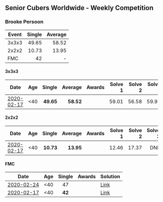 ## Senior Cubers Worldwide - Weekly Competition
### Brooke Persoon

| Event | Single | Average |
| -- | --: | --: |
| 3x3x3 | 49.65 | 58.52 |
| 2x2x2 | 10.73 | 13.95 |
| FMC | 42 | - |

#### 3x3x3

| Date | Age | Single | Average | Awards | Solve 1 | Solve 2 | Solve 3 | Solve 4 | Solve 5 | Video |
| :--: | :--: | --: | --: | :--: | --: | --: | --: | --: | --: | :-- |
| [2020-02-17](../3x3x3/2020-02-17.md) | <40 | **49.65** | **58.52** |  | 59.01 | 56.58 | 59.96 | **49.65** | DNF | [Link](https://www.facebook.com/events/616423959107229/permalink/621392298610395/) |


#### 2x2x2

| Date | Age | Single | Average | Awards | Solve 1 | Solve 2 | Solve 3 | Solve 4 | Solve 5 | Video |
| :--: | :--: | --: | --: | :--: | --: | --: | --: | --: | --: | :-- |
| [2020-02-17](../2x2x2/2020-02-17.md) | <40 | **10.73** | **13.95** |  | 12.46 | 17.37 | DNF | 12.03 | **10.73** | [Link](https://www.facebook.com/events/176704156956327/permalink/181292296497513/) |


#### FMC

| Date | Age | Single | Awards | Solution |
| :--: | :--: | :--: | :--: | :-- |
| [2020-02-24](../fmc/2020-02-24.md) | <40 | 47 |  | [Link](https://www.facebook.com/groups/1604105099735401/permalink/2146673152145257/) |
| [2020-02-17](../fmc/2020-02-17.md) | <40 | **42** |  | [Link](https://www.facebook.com/groups/1604105099735401/permalink/2138923996253506/) |


<!-- Global site tag (gtag.js) - Google Analytics -->
<script async src="https://www.googletagmanager.com/gtag/js?id=UA-86348435-3"></script>
<script>window.dataLayer = window.dataLayer || []; function gtag() {dataLayer.push(arguments);} gtag('js', new Date()); gtag('config', 'UA-86348435-3');</script>
